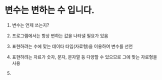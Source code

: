 # 변수는 변하는 수 입니다.

1. 변수는 언제 쓰는지?

2. 프로그램에서는 항상 변하는 값을 나타낼 필요가 있음

3. 표현하려는 수에 맞는 데이타 타입(자료형)을 이용하여 변수를 선언

4. 표현하려는 자료가 숫자, 문자, 문자열 등 다양할 수 있으므로 그에 맞는 자료형을 사용 

5. 